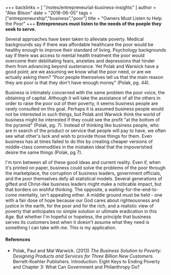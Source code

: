 +++
backlinks = [
  "/notes/entrepreneurial-business-insights"
]
author = "Alex Bilson"
date = "2018-06-05"
tags = ["entrepreneurship","business","poor"]
title = "Owners Must Listen to Help the Poor"
+++
**Entrepreneurs must listen to the needs of the poeple they seek to serve.**

Several approaches have been taken to alleviate poverty.  Medical backgrounds say if there was affordable healthcare the poor would be healthy enough to improve their standard of living.  Psychology backgrounds say if there was access to mental health treatment the poor would overcome their debilitating fears, anxieties and depressions that hinder them from advancing beyond sustenance.  Yet Polak and Warwick have a good point; are we assuming we know what the poor need, or are we actually asking them?  "Poor people themselves tell us that the main reason they are poor is that they don't have enough money" (Polak, pg. 44).

Business is intimately concerned with the same problem the poor voice, the obtaining of capital.  Although it will take the assistance of all the others in order to raise the poor out of their poverty, it seems business people are rarely consulted on this goal.  Perhaps it is assumed business people would not be interested in such things, but Polak and Warwick think the world of business might be interested if they could see the profit "at the bottom of the pyramid" (Polak, pg. 7).  Instead of thinking like business people, who are in search of the product or service that people will pay to have, we often see what other's lack and wish to provide those things for them.  Even business has at times failed to do this by creating cheaper versions of middle-class commodities in the mistaken ideal that the impoverished desire the same things (Polak, pg 7).

I'm torn between all of these good ideas and current reality.  Even if, when it's printed on paper, business could solve the problems of the poor through the marketplace, the corruption of business leaders, government officials, and the poor themselves defy all statistical models.  Several generations of gifted and Christ-like business leaders might make a noticable impact, but that borders on wishful thinking.  The opposite, a waiting-for-the-end-to-come mentality, isn't appealing either.  A middle ground must be held - one with a fair dose of hope because our God cares about righteousness and justice in the earth, for the poor and for the rich, and a realistic view of poverty that anticipates no simple solution or ultimate eradication in this Age.  But whether I'm hopeful or hopeless, the principle that business serves its customers best when it doesn't assume what they need is something I can take with me.  This is my application.

#### References

- Polak, Paul and Mal Warwick. (2013) _The Business Solution to Poverty: Designing Products and Services for Three Billion New Customers_. Berrett-Koehler Publishers. Introduction: Eight Keys to Ending Poverty and Chapter 3: What Can Government and Philanthropy Do?
